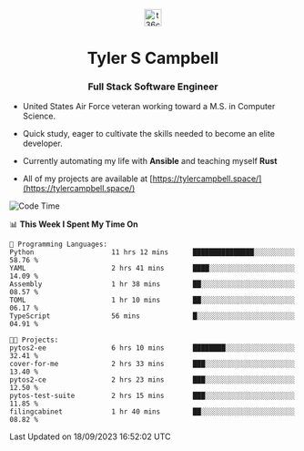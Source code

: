 <p align="center">
<a href="https://www.linkedin.com/in/t36campbell" target="blank"><img align="center" src="https://ik.imagekit.io/t36campbell/Portfolio/linkedin.png.original_m8bbGgPh6.png" alt="t36campbell" height="30" width="30" /></a>
</p>
<h1 align="center">Tyler S Campbell</h1>
<h3 align="center">Full Stack Software Engineer</h3>

* United States Air Force veteran working toward a M.S. in Computer Science.

* Quick study, eager to cultivate the skills needed to become an elite developer.

* Currently automating my life with **Ansible** and teaching myself **Rust**

* All of my projects are available at [https://tylercampbell.space/](https://tylercampbell.space/)

<!--START_SECTION:waka-->
![Code Time](http://img.shields.io/badge/Code%20Time-2%2C819%20hrs%2051%20mins-blue)

📊 **This Week I Spent My Time On** 

```text
💬 Programming Languages: 
Python                   11 hrs 12 mins      ███████████████░░░░░░░░░░   58.76 % 
YAML                     2 hrs 41 mins       ████░░░░░░░░░░░░░░░░░░░░░   14.09 % 
Assembly                 1 hr 38 mins        ██░░░░░░░░░░░░░░░░░░░░░░░   08.57 % 
TOML                     1 hr 10 mins        ██░░░░░░░░░░░░░░░░░░░░░░░   06.17 % 
TypeScript               56 mins             █░░░░░░░░░░░░░░░░░░░░░░░░   04.91 % 

🐱‍💻 Projects: 
pytos2-ee                6 hrs 10 mins       ████████░░░░░░░░░░░░░░░░░   32.41 % 
cover-for-me             2 hrs 33 mins       ███░░░░░░░░░░░░░░░░░░░░░░   13.40 % 
pytos2-ce                2 hrs 23 mins       ███░░░░░░░░░░░░░░░░░░░░░░   12.50 % 
pytos-test-suite         2 hrs 15 mins       ███░░░░░░░░░░░░░░░░░░░░░░   11.85 % 
filingcabinet            1 hr 40 mins        ██░░░░░░░░░░░░░░░░░░░░░░░   08.82 % 
```


 Last Updated on 18/09/2023 16:52:02 UTC
<!--END_SECTION:waka-->
